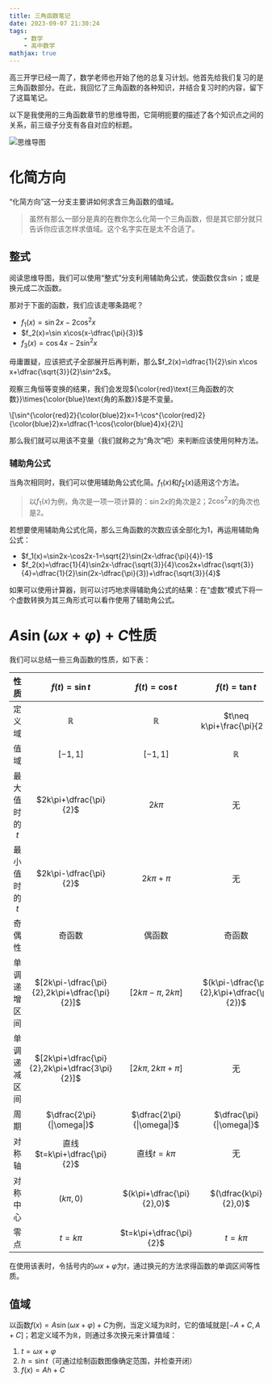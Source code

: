 ```yaml
---
title: 三角函数笔记
date: 2023-09-07 21:30:24
tags:
    - 数学
    - 高中数学
mathjax: true
---
```


高三开学已经一周了，数学老师也开始了他的总复习计划。他首先给我们复习的是三角函数部分。在此，我回忆了三角函数的各种知识，并结合复习时的内容，留下了这篇笔记。

<!-- more -->

以下是我使用的三角函数章节的思维导图，它简明扼要的描述了各个知识点之间的关系，前三级子分支有各自对应的标题。

![思维导图](mindmap.png)

# 化简方向
“化简方向”这一分支主要讲如何求含三角函数的值域。
> 虽然有那么一部分是真的在教你怎么化简一个三角函数，但是其它部分就只告诉你应该怎样求值域。这个名字实在是太不合适了。

## 整式
阅读思维导图，我们可以使用“整式”分支利用辅助角公式，使函数仅含$\sin$；或是换元成二次函数。

那对于下面的函数，我们应该走哪条路呢？

- $f_1(x)=\sin2x-2\cos^2x$
- $f_2(x)=\sin x\cos(x-\dfrac{\pi}{3})$
- $f_3(x)=\cos4x-2\sin^2x$

毋庸置疑，应该把式子全部展开后再判断，那么$f_2(x)=\dfrac{1}{2}\sin x\cos x+\dfrac{\sqrt{3}}{2}\sin^2x$。

观察三角恒等变换的结果，我们会发现${\color{red}\text{三角函数的次数}}\times{\color{blue}\text{角的系数}}$是不变量。

\\[\sin^{\color{red}2}{\color{blue}2}x=1-\cos^{\color{red}2}{\color{blue}2}x=\dfrac{1-\cos{\color{blue}4}x}{2}\\]

那么我们就可以用该不变量（我们就称之为“角次”吧）来判断应该使用何种方法。

### 辅助角公式
当角次相同时，我们可以使用辅助角公式化简。$f_1(x)$和$f_2(x)$适用这个方法。
> 以$f_1(x)$为例，角次是一项一项计算的：$\sin2x$的角次是$2$；$2\cos^2x$的角次也是$2$。

若想要使用辅助角公式化简，那么三角函数的次数应该全部化为$1$，再运用辅助角公式：

- $f_1(x)=\sin2x-\cos2x-1=\sqrt{2}\sin(2x-\dfrac{\pi}{4})-1$
- $f_2(x)=\dfrac{1}{4}\sin2x-\dfrac{\sqrt{3}}{4}\cos2x+\dfrac{\sqrt{3}}{4}=\dfrac{1}{2}\sin(2x-\dfrac{\pi}{3})+\dfrac{\sqrt{3}}{4}$

如果可以使用计算器，则可以讨巧地求得辅助角公式的结果：在“虚数”模式下将一个虚数转换为其三角形式可以看作使用了辅助角公式。

# $A\sin(\omega x+\varphi)+C$性质
我们可以总结一些三角函数的性质，如下表：

| 性质 | $f(t)=\sin t$ | $f(t)=\cos t$ | $f(t)=\tan t$ | $f(t)=\cot t$ |
|:----:|:-------------:|:-------------:|:-------------:| :-----------: |
| 定义域 | $\mathbb{R}$ | $\mathbb{R}$ | $t\neq k\pi+\frac{\pi}{2}$ | $t\neq k\pi$ |
| 值域 | $[-1,1]$ | $[-1,1]$ | $\mathbb{R}$ | $\mathbb{R}$ |
| 最大值时的$t$ | $2k\pi+\dfrac{\pi}{2}$ | $2k\pi$ | 无 | 无 |
| 最小值时的$t$ | $2k\pi-\dfrac{\pi}{2}$ | $2k\pi+\pi$ | 无 | 无 |
| 奇偶性 | 奇函数 | 偶函数 | 奇函数 | 奇函数 |
| 单调递增区间 | $[2k\pi-\dfrac{\pi}{2},2k\pi+\dfrac{\pi}{2}]$ | $[2k\pi-\pi,2k\pi]$ | $(k\pi-\dfrac{\pi}{2},k\pi+\dfrac{\pi}{2})$ | 无 |
| 单调递减区间 | $[2k\pi+\dfrac{\pi}{2},2k\pi+\dfrac{3\pi}{2}]$ | $[2k\pi,2k\pi+\pi]$ | 无 | $(k\pi,k\pi+\pi)$ |
| 周期 | $\dfrac{2\pi}{\|\omega\|}$ | $\dfrac{2\pi}{\|\omega\|}$ | $\dfrac{\pi}{\|\omega\|}$ | $\dfrac{\pi}{\|\omega\|}$ |
| 对称轴 | 直线$t=k\pi+\dfrac{\pi}{2}$ | 直线$t=k\pi$ | 无 | 无 |
| 对称中心 | $(k\pi,0)$ | $(k\pi+\dfrac{\pi}{2},0)$ | $(\dfrac{k\pi}{2},0)$ | $(\dfrac{k\pi}{2},0)$ |
| 零点 | $t=k\pi$ | $t=k\pi+\dfrac{\pi}{2}$ | $t=k\pi$ | $t=k\pi+\pi$ |

在使用该表时，令括号内的$\omega x+\varphi$为$t$，通过换元的方法求得函数的单调区间等性质。

## 值域
以函数$f(x)=A\sin(\omega x+\varphi)+C$为例，当定义域为$\mathbb{R}$时，它的值域就是$[-A+C, A+C]$；若定义域不为$\mathbb{R}$，则通过多次换元来计算值域：

1. $t=\omega x+\varphi$
2. $h=\sin t$（可通过绘制函数图像确定范围，并检查开闭）
3. $f(x)=Ah+C$
